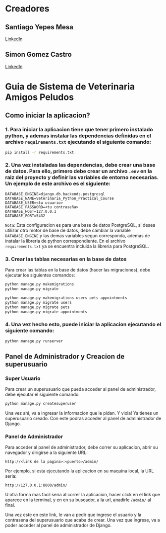 # Creadores
## Santiago Yepes Mesa
[LinkedIn](www.linkedin.com/in/santiago-yepes-mesa-67ab80270)

## Simon Gomez Castro
[LinkedIn](www.linkedin.com/in/sgc-9149b4243/)

# Guia de Sistema de Veterinaria Amigos Peludos
## Como iniciar la aplicacion?
### 1. Para iniciar la aplicacion tiene que tener primero instalado python, y ademas instalar las dependencias definidas en el archivo `requirements.txt` ejecutando el siguiente comando:
```bash
pip install -r requirements.txt
```

### 2. Una vez instaladas las dependencias, debe crear una base de datos. Para ello, primero debe crear un archivo  `.env` en la raiz del proyecto y definir las variables de entorno necesarias. Un ejemplo de este archivo es el siguiente:
```env
DATABASE_ENGINE=django.db.backends.postgresql
DATABASE_NAME=Veterinaria_Python_Practical_Course
DATABASE_USER=<tu usuario>
DATABASE_PASSWORD=<tu contraseña>
DATABASE_HOST=127.0.0.1
DATABASE_PORT=5432
```
`Nota`: Esta configuracion es para una base de datos PostgreSQL, si desea utilizar otro motor de base de datos, debe cambiar la variable `DATABASE_ENGINE` y las demas variables segun corresponda, ademas de instalar la libreria de python correspondiente. En el archivo `requirements.txt` ya se encuentra incluida la libreria para PostgreSQL.

### 3. Crear las tablas necesarias en la base de datos
Para crear las tablas en la base de datos (hacer las migraciones), debe ejecutar los siguientes comandos:
```bash
python manage.py makemigrations
python manage.py migrate

python manage.py makemigrations users pets appointments
python manage.py migrate users
python manage.py migrate pets
python manage.py migrate appointments
```

### 4. Una vez hecho esto, puede iniciar la aplicacion ejecutando el siguiente comando:
```bash
python manage.py runserver
```

## Panel de Administrador y Creacion de superusuario
### Super Usuario
Para crear un superusuario que pueda acceder al panel de administrador, debe ejecutar el siguiente comando:
```bash
python manage.py createsuperuser
```
Una vez ahi, va a ingresar la informacion que le pidan.
Y viola! Ya tienes un superusuario creado. Con este podras acceder al panel de administrador de Django.

### Panel de Administrador
Para acceder al panel de administrador, debe correr su aplicacion, abrir su navegador y dirigirse a la siguiente URL:
```
http://<link de la pagina>:<puerto>/admin/
```
Por ejemplo, si esta ejecutando la aplicacion en su maquina local, la URL seria:
```
http://127.0.0.1:8000/admin/
```
U otra forma mas facil seria al correr la aplicacion, hacer click en el link que aparece en la terminal, y en en su buscador, a la url, anadirle `/admin/` al final.

Una vez este en este link, le van a pedir que ingrese el usuario y la contrasena del superusuario que acaba de crear. Una vez que ingrese, va a poder acceder al panel de administrador de Django.
